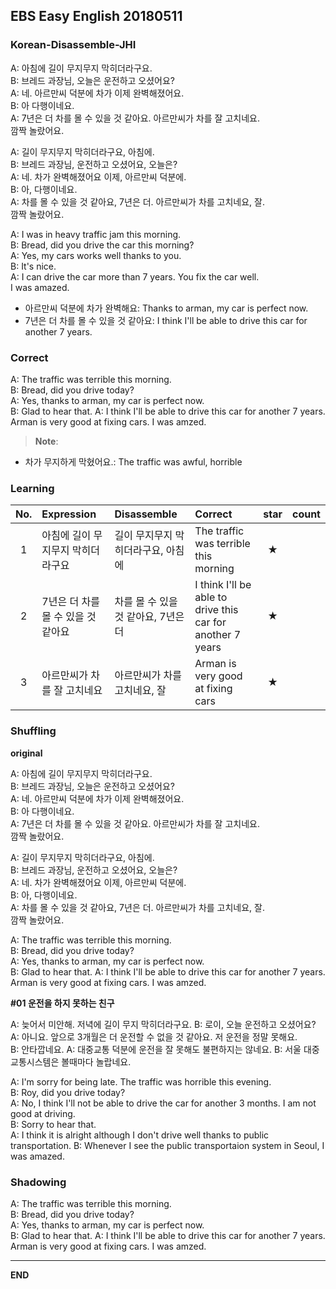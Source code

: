 ## EBS Easy English 20180511

### Korean-Disassemble-JHI

A: 아침에 길이 무지무지 막히더라구요.  
B: 브레드 과장님, 오늘은 운전하고 오셨어요?    
A: 네. 아르만씨 덕분에 차가 이제 완벽해졌어요.   
B: 아 다행이네요.    
A: 7년은 더 차를 몰 수 있을 것 같아요. 아르만씨가 차를 잘 고치네요.  
  깜짝 놀랐어요.

A: 길이 무지무지 막히더라구요, 아침에.  
B: 브레드 과장님, 운전하고 오셨어요, 오늘은?    
A: 네. 차가 완벽해졌어요 이제, 아르만씨 덕분에.   
B: 아, 다행이네요.    
A: 차를 몰 수 있을 것 같아요, 7년은 더. 아르만씨가 차를 고치네요, 잘.  
  깜짝 놀랐어요.   

A: I was in heavy traffic jam this morning.  
B: Bread, did you drive the car this morning?    
A: Yes, my cars works well thanks to you.   
B: It's nice.    
A: I can drive the car more than 7 years. You fix the car well.  
  I was amazed.   



+ 아르만씨 덕분에 차가 완벽해요: Thanks to arman, my car is perfect now.  
+ 7년은 더 차를 몰 수 있을 것 같아요: I think I'll be able to drive this car for another 7 years.



### Correct

A: The traffic was terrible this morning.  
B: Bread, did you drive today?    
A: Yes, thanks to arman, my car is perfect now.  
B: Glad to hear that.
A: I think I'll be able to drive this car for another 7 years. Arman is very good at fixing cars. I was amzed.      


> **Note**:
+ 차가 무지하게 막혔어요.: The traffic was awful, horrible



### Learning

| No. | Expression | Disassemble | Correct | star | count |
| :---: | :--- | :--- | :--- | :---: | :---: |
| 1 | 아침에 길이 무지무지 막히더라구요 | 길이 무지무지 막히더라구요, 아침에  | The traffic was terrible this morning  | ★ |  |
| 2 | 7년은 더 차를 몰 수 있을 것 같아요  | 차를 몰 수 있을 것 같아요, 7년은 더  |  I think I'll be able to drive this car for another 7 years | ★ |  |
| 3 | 아르만씨가 차를 잘 고치네요 | 아르만씨가 차를 고치네요, 잘  | Arman is very good at fixing cars | ★ |  |



### Shuffling

**original**

A: 아침에 길이 무지무지 막히더라구요.  
B: 브레드 과장님, 오늘은 운전하고 오셨어요?    
A: 네. 아르만씨 덕분에 차가 이제 완벽해졌어요.   
B: 아 다행이네요.    
A: 7년은 더 차를 몰 수 있을 것 같아요. 아르만씨가 차를 잘 고치네요.  
  깜짝 놀랐어요.

A: 길이 무지무지 막히더라구요, 아침에.  
B: 브레드 과장님, 운전하고 오셨어요, 오늘은?    
A: 네. 차가 완벽해졌어요 이제, 아르만씨 덕분에.   
B: 아, 다행이네요.    
A: 차를 몰 수 있을 것 같아요, 7년은 더. 아르만씨가 차를 고치네요, 잘.  
  깜짝 놀랐어요.   

A: The traffic was terrible this morning.  
B: Bread, did you drive today?    
A: Yes, thanks to arman, my car is perfect now.  
B: Glad to hear that.
A: I think I'll be able to drive this car for another 7 years. Arman is very good at fixing cars. I was amzed.  

**#01 운전을 하지 못하는 친구**  

A: 늦어서 미안해. 저녁에 길이 무지 막히더라구요.
B: 로이, 오늘 운전하고 오셨어요?  
A: 아니요. 앞으로 3개월은 더 운전할 수 없을 것 같아요. 저 운전을 정말 못해요.  
B: 안타깝네요.
A: 대중교통 덕분에 운전을 잘 못해도 불편하지는 않네요.
B: 서울 대중교통시스템은 볼때마다 놀랍네요.   

A: I'm sorry for being late. The traffic was horrible this evening.  
B: Roy, did you drive today?  
A: No, I think I'll not be able to drive the car for another 3 months. I am not good at driving.  
B: Sorry to hear that.  
A: I think it is alright although I don't drive well thanks to public transportation.
B: Whenever I see the public transportaion system in Seoul, I was amazed.  



### Shadowing

A: The traffic was terrible this morning.  
B: Bread, did you drive today?    
A: Yes, thanks to arman, my car is perfect now.  
B: Glad to hear that.
A: I think I'll be able to drive this car for another 7 years. Arman is very good at fixing cars. I was amzed.  

---

**END**
